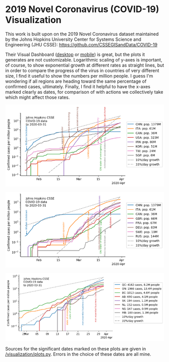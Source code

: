 # 2019 Novel Coronavirus (COVID-19) Visualization

This work is built upon on the 2019 Novel Coronavirus dataset maintained by
the Johns Hopkins University Center for Systems Science and Engineering (JHU CSSE):
https://github.com/CSSEGISandData/COVID-19 

Their Visual Dashboard ([desktop](https://www.arcgis.com/apps/opsdashboard/index.html#/bda7594740fd40299423467b48e9ecf6) or [mobile](http://www.arcgis.com/apps/opsdashboard/index.html#/85320e2ea5424dfaaa75ae62e5c06e61)) is great, but the plots it generates are not customizable. Logarithmic scaling of y-axes is important, of course, to show exponential growth at different rates as straight lines, but in order to compare the progress of the virus in countries of very different size, I find it useful to show the numbers per million people. I guess I'm wondering if all regions are heading toward the same percentage of confirmed cases, ultimately. Finally, I find it helpful to have the x-axes marked clearly as dates, for comparison of with actions we collectively take which might affect those rates. 

![countries with differing approaches](/visualization/CountriesConfirmed1.png)

![mostly european countries](/visualization/CountriesConfirmed2.png)

![provinces](/visualization/ProvincesConfirmed.png)

Sources for the significant dates marked on these plots are given in [/visualization/plots.py](/visualization/plots.py). 
Errors in the choice of these dates are all mine.

